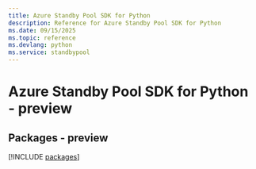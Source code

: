 ```yaml
---
title: Azure Standby Pool SDK for Python
description: Reference for Azure Standby Pool SDK for Python
ms.date: 09/15/2025
ms.topic: reference
ms.devlang: python
ms.service: standbypool
---
```

# Azure Standby Pool SDK for Python - preview
## Packages - preview
[!INCLUDE [packages](standby-pool-index.md)]